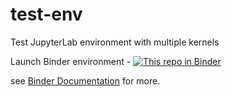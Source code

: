 # test-env
Test JupyterLab environment with multiple kernels

Launch Binder environment - [![This repo in Binder](https://mybinder.org/badge_logo.svg)](https://mybinder.org/v2/gh/teator/test-env/HEAD)


see [Binder Documentation](https://mybinder.readthedocs.io/en/latest/) for more.
